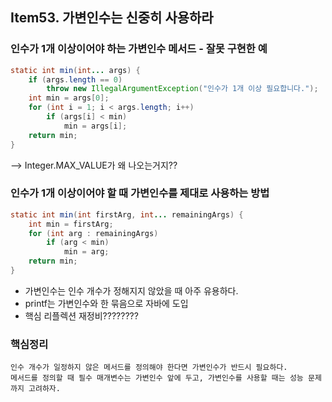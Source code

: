 ## Item53. 가변인수는 신중히 사용하라


### 인수가 1개 이상이어야 하는 가변인수 메서드 - 잘못 구현한 예
```java
static int min(int... args) {
    if (args.length == 0)
        throw new IllegalArgumentException("인수가 1개 이상 필요합니다.");
    int min = args[0];
    for (int i = 1; i < args.length; i++)
        if (args[i] < min)
            min = args[i];
    return min;
}
```
--> Integer.MAX_VALUE가 왜 나오는거지??

### 인수가 1개 이상이어야 할 때 가변인수를 제대로 사용하는 방법
```java
static int min(int firstArg, int... remainingArgs) {
    int min = firstArg;
    for (int arg : remainingArgs)
        if (arg < min)
            min = arg;
    return min;
}
```
- 가변인수는 인수 개수가 정해지지 않았을 때 아주 유용하다.
- printf는 가변인수와 한 묶음으로 자바에 도입
- 핵심 리플렉션 재정비????????

### 핵심정리
```
인수 개수가 일정하지 않은 메서드를 정의해야 한다면 가변인수가 반드시 필요하다.
메서드를 정의할 때 필수 매개변수는 가변인수 앞에 두고, 가변인수를 사용할 때는 성능 문제까지 고려하자.
```
